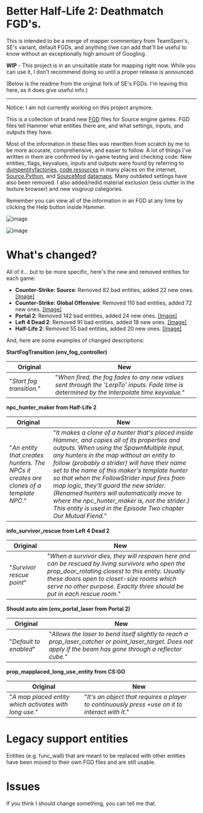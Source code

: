 # Better Half-Life 2: Deathmatch FGD's.

This is intended to be a merge of mapper commentary from TeamSpen's, SE's variant, default FGDs, and anything I/we can add that'll be useful to know without an exceptionally high amount of Googling.

**WIP** - This project is in an unsuitable state for mapping right now. While you can use it, I don't recommend doing so until a proper release is announced.

(Below is the readme from the original fork of SE's FGDs. I'm leaving this here, as it does give useful info.)

---

Notice: I am not currently working on this project anymore.

This is a collection of brand new [FGD](https://developer.valvesoftware.com/wiki/FGD) files for Source engine games. FGD files tell Hammer what entities there are, and what settings, inputs, and outputs they have.

Most of the information in these files was rewritten from scratch by me to be more accurate, comprehensive, and easier to follow. A lot of things I've written in them are confirmed by in-game testing and checking code. New entities, flags, keyvalues, inputs and outputs were found by referring to [dumpentityfactories](https://developer.valvesoftware.com/wiki/Dumpentityfactories), [code resources](https://github.com/ValveSoftware/source-sdk-2013/) in many places on the internet, [Source.Python](http://wiki.sourcepython.com/), and [SourceMod](https://www.sourcemod.net/about.php) [datamaps](https://drive.google.com/drive/folders/12x4noWQ3YFAyv-TDUPzOyh8cq1z1yOYU?usp=sharing). Many outdated settings have also been removed. I also added/redid material exclusion (less clutter in the texture browser) and new visgroup categories.

Remember you can view all of the information in an FGD at any time by clicking the Help button inside Hammer.

![image](https://user-images.githubusercontent.com/39359267/120943117-9474cd00-c6f2-11eb-81eb-7c82ee4adb80.png)

![image](https://user-images.githubusercontent.com/39359267/120943126-a48cac80-c6f2-11eb-85bd-13a209c362a7.png)


# What's changed?
All of it... but to be more specific, here's the new and removed entities for each game:

* **Counter-Strike: Source**: Removed 82 bad entities, added 22 new ones. [[Image]](https://user-images.githubusercontent.com/39359267/138302217-536b017d-c94f-4cfc-afe0-d0340dbbe64b.png)
* **Counter-Strike: Global Offensive**: Removed 110 bad entities, added 72 new ones. [[Image]](https://user-images.githubusercontent.com/39359267/138299789-28d0024f-2795-48d0-bdb9-57d907f24e54.png)
* **Portal 2**: Removed 142 bad entities, added 24 new ones. [[Image]](https://user-images.githubusercontent.com/39359267/121007390-9b81f680-c757-11eb-9ef4-5a202b30f736.png)
* **Left 4 Dead 2**: Removed 91 bad entities, added 18 new ones. [[Image]](https://user-images.githubusercontent.com/39359267/138311431-3cd4b181-c572-4ce8-a52c-476daa8b2635.png)
* **Half-Life 2**: Removed 55 bad entities, added 20 new ones. [[Image]](https://user-images.githubusercontent.com/39359267/138314738-82b8a20a-240c-4a2e-9aeb-173cab01b4af.png)


And, here are some examples of changed descriptions:

**StartFogTransition (env_fog_controller)**

Original|New
--|--
"*Start fog transition.*" | "*When fired, the fog fades to any new values sent through the 'LerpTo' inputs. Fade time is determined by the Interpolate time keyvalue.*"

**npc_hunter_maker from Half-Life 2**

Original|New
--|--
"*An entity that creates hunters. The NPCs it creates are clones of a template NPC.*" | "*It makes a clone of a hunter that's placed inside Hammer, and copies all of its properties and outputs. When using the SpawnMultiple input, any hunters in the map without an entity to follow (probably a strider) will have their name set to the name of this maker's template hunter so that when the FollowStrider input fires from map logic, they'll guard the new strider. (Renamed hunters will automatically move to where the npc_hunter_maker is, not the strider.) This entity is used in the Episode Two chapter Our Mutual Fiend.*"

**info_survivor_rescue from Left 4 Dead 2**

Original|New
--|--
"*Survivor rescue point*" | "*When a survivor dies, they will respawn here and can be rescued by living survivors who open the prop_door_rotating closest to this entity. Usually these doors open to closet-size rooms which serve no other purpose. Exactly three should be put in each rescue room.*"

**Should auto aim (env_portal_laser from Portal 2)**

Original|New
--|--
"*Default to enabled*" | "*Allows the laser to bend itself slightly to reach a prop_laser_catcher or point_laser_target. Does not apply if the beam has gone through a reflector cube.*"

**prop_mapplaced_long_use_entity from CS:GO**

Original|New
--|--
"*A map placed entity which activates with long use.*" | "*It's an object that requires a player to continuously press +use on it to interact with it.*"

# Legacy support entities
Entities (e.g. func_wall) that are meant to be replaced with other entities have been moved to their own FGD files and are still usable.

# Issues
If you think I should change something, you can tell me that.
